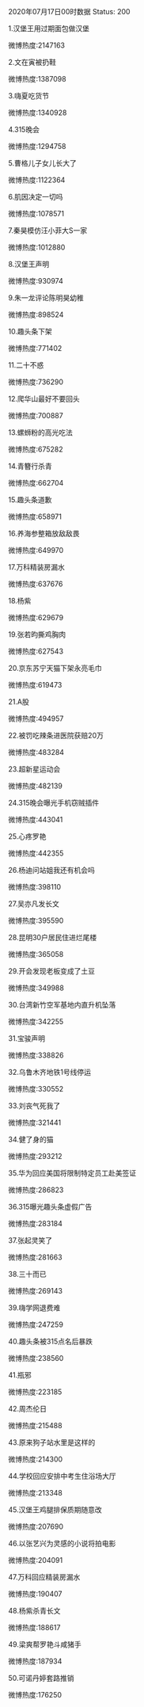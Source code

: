 2020年07月17日00时数据
Status: 200

1.汉堡王用过期面包做汉堡

微博热度:2147163

2.文在寅被扔鞋

微博热度:1387098

3.嗨夏吃货节

微博热度:1340928

4.315晚会

微博热度:1294758

5.曹格儿子女儿长大了

微博热度:1122364

6.肌因决定一切吗

微博热度:1078571

7.秦昊模仿汪小菲大S一家

微博热度:1012880

8.汉堡王声明

微博热度:930974

9.朱一龙评论陈明昊幼稚

微博热度:898524

10.趣头条下架

微博热度:771402

11.二十不惑

微博热度:736290

12.爬华山最好不要回头

微博热度:700887

13.螺蛳粉的高光吃法

微博热度:675282

14.青簪行杀青

微博热度:662704

15.趣头条道歉

微博热度:658971

16.养海参整箱放敌敌畏

微博热度:649970

17.万科精装房漏水

微博热度:637676

18.杨紫

微博热度:629679

19.张若昀撕鸡胸肉

微博热度:627543

20.京东苏宁天猫下架永亮毛巾

微博热度:619473

21.A股

微博热度:494957

22.被罚吃辣条进医院获赔20万

微博热度:483284

23.超新星运动会

微博热度:482139

24.315晚会曝光手机窃贼插件

微博热度:443041

25.心疼罗艳

微博热度:442355

26.杨迪问站姐我还有机会吗

微博热度:398110

27.吴亦凡发长文

微博热度:395590

28.昆明30户居民住进烂尾楼

微博热度:365058

29.开会发现老板变成了土豆

微博热度:349988

30.台湾新竹空军基地内直升机坠落

微博热度:342255

31.宝骏声明

微博热度:338826

32.乌鲁木齐地铁1号线停运

微博热度:330552

33.刘丧气死我了

微博热度:321441

34.健了身的猫

微博热度:293212

35.华为回应美国将限制特定员工赴美签证

微博热度:286823

36.315曝光趣头条虚假广告

微博热度:283184

37.张起灵笑了

微博热度:281663

38.三十而已

微博热度:269143

39.嗨学网退费难

微博热度:247259

40.趣头条被315点名后暴跌

微博热度:238560

41.瓶邪

微博热度:223185

42.周杰伦日

微博热度:215488

43.原来狗子站水里是这样的

微博热度:214300

44.学校回应安排中考生住浴场大厅

微博热度:213348

45.汉堡王鸡腿排保质期随意改

微博热度:207690

46.以张艺兴为灵感的小说将拍电影

微博热度:204091

47.万科回应精装房漏水

微博热度:190407

48.杨紫杀青长文

微博热度:188617

49.梁爽帮罗艳斗咸猪手

微博热度:187934

50.可诺丹婷套路推销

微博热度:176250

